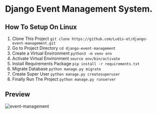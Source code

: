# Django Event Management System.

## How To Setup On Linux
1. Clone This Project `git clone https://github.com/Ludis-et/django-event-management.git`
2. Go to Project Directory `cd django-event-management`
3. Create a Virtual Environment `python3 -m venv env`
4. Activate Virtual Environment `source env/bin/activate`
5. Install Requirements Package `pip install -r requirements.txt`
6. Migrate Database `python manage.py migrate`
7. Create Super User `python manage.py createsuperuser`
8. Finally Run The Project `python manage.py runserver`

## Preview
![event-management](https://user-images.githubusercontent.com/39632170/88448650-d641af80-ce61-11ea-85e1-dc256d1e8155.png)
